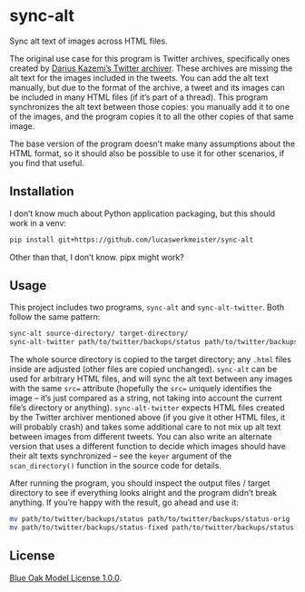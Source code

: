 # sync-alt

Sync alt text of images across HTML files.

The original use case for this program is Twitter archives,
specifically ones created by [Darius Kazemi’s Twitter archiver](https://tinysubversions.com/twitter-archive/make-your-own/).
These archives are missing the alt text for the images included in the tweets.
You can add the alt text manually, but due to the format of the archive,
a tweet and its images can be included in many HTML files (if it’s part of a thread).
This program synchronizes the alt text between those copies:
you manually add it to one of the images,
and the program copies it to all the other copies of that same image.

The base version of the program doesn’t make many assumptions about the HTML format,
so it should also be possible to use it for other scenarios,
if you find that useful.

## Installation

I don’t know much about Python application packaging, but this should work in a venv:

```sh
pip install git+https://github.com/lucaswerkmeister/sync-alt
```

Other than that, I don’t know. pipx might work?

## Usage

This project includes two programs, `sync-alt` and `sync-alt-twitter`.
Both follow the same pattern:

```sh
sync-alt source-directory/ target-directory/
sync-alt-twitter path/to/twitter/backups/status path/to/twitter/backups/status-fixed
```

The whole source directory is copied to the target directory;
any `.html` files inside are adjusted (other files are copied unchanged).
`sync-alt` can be used for arbitrary HTML files,
and will sync the alt text between any images with the same `src=` attribute
(hopefully the `src=` uniquely identifies the image – it’s just compared as a string, not taking into account the current file’s directory or anything).
`sync-alt-twitter` expects HTML files created by the Twitter archiver mentioned above
(if you give it other HTML files, it will probably crash)
and takes some additional care to not mix up alt text between images from different tweets.
You can also write an alternate version that uses a different function to decide
which images should have their alt texts synchronized –
see the `keyer` argument of the `scan_directory()` function in the source code for details.

After running the program, you should inspect the output files / target directory
to see if everything looks alright and the program didn’t break anything.
If you’re happy with the result, go ahead and use it:

```sh
mv path/to/twitter/backups/status path/to/twitter/backups/status-orig
mv path/to/twitter/backups/status-fixed path/to/twitter/backups/status
```

## License

[Blue Oak Model License 1.0.0](https://blueoakcouncil.org/license/1.0.0).
